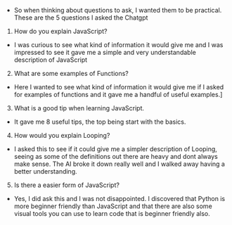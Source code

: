 - So when thinking about questions to ask, I wanted them to be practical. These are the 5 questions I asked the Chatgpt

1. How do you explain JavaScript?
- I was curious to see what kind of information it would give me and I was impressed to see it gave me a simple and very understandable description of JavaScript

2. What are some examples of Functions?
- Here I wanted to see what kind of information it would give me if I asked for examples of functions and it gave me a handful of useful examples.]

3. What is a good tip when learning JavaScript.
- It gave me 8 useful tips, the top being start with the basics.

4. How would you explain Looping?
- I asked this to see if it could give me a simpler description of Looping, seeing as some of the definitions out there are heavy and dont always make sense. The AI broke it down really well and I walked away having a better understanding.

5. Is there a easier form of JavaScript?
- Yes, I did ask this and I was not disappointed. I discovered that Python is more beginner friendly than JavaScript and that there are also some visual tools you can use to learn code that is beginner friendly also.